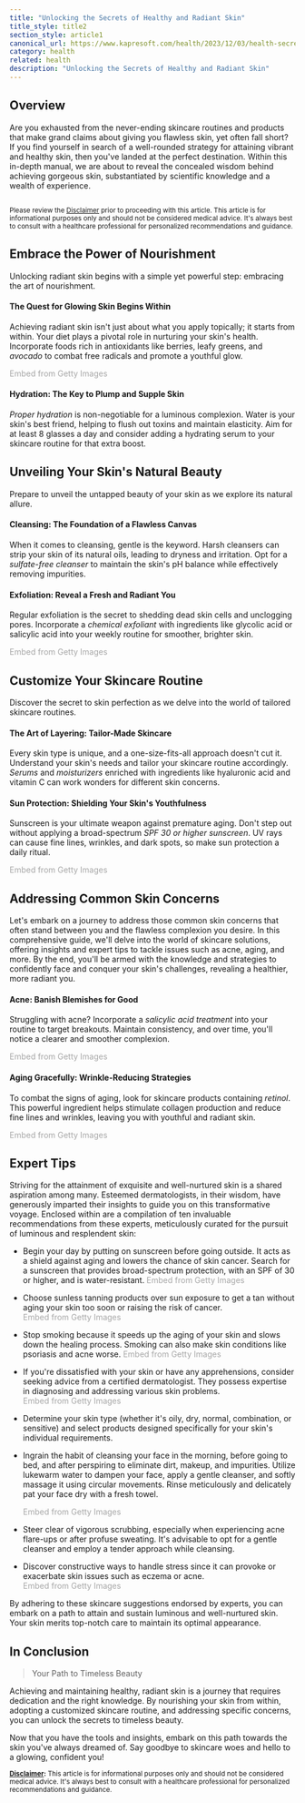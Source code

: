 ```yaml
---
title: "Unlocking the Secrets of Healthy and Radiant Skin"
title_style: title2
section_style: article1
canonical_url: https://www.kapresoft.com/health/2023/12/03/health-secrets-of-healthy-skin.html
category: health
related: health
description: "Unlocking the Secrets of Healthy and Radiant Skin"
---
```


## Overview

Are you exhausted from the never-ending skincare routines and products that make grand claims about giving you flawless skin, yet often fall short? If you find yourself in search of a well-rounded strategy for attaining vibrant and healthy skin, then you've landed at the perfect destination.<!--excerpt--> Within this in-depth manual, we are about to reveal the concealed wisdom behind achieving gorgeous skin, substantiated by scientific knowledge and a wealth of experience.

<div class="illustration">
<img src="https://cdngh.kapresoft.com/img/health-secrets-of-healthy-skin-cover-0d672f7.webp" alt="">
</div>

<small>Please review the [Disclaimer](/disclaimer.html#health--beauty-articles) prior to proceeding with this article. This article is for informational purposes only and should not be considered medical advice. It's always best to consult with a healthcare professional for personalized recommendations and guidance.</small>

## Embrace the Power of Nourishment

Unlocking radiant skin begins with a simple yet powerful step: embracing the art of nourishment.

#### The Quest for Glowing Skin Begins Within

Achieving radiant skin isn't just about what you apply topically; it starts from within. Your diet plays a pivotal role in nurturing your skin's health. Incorporate foods rich in antioxidants like berries, leafy greens, and *avocado* to combat free radicals and promote a youthful glow.

<a id='uN8wkVJETK12umjfXcqWvg' class='gie-single' href='http://www.gettyimages.com/detail/1560410570' target='_blank' style='color:#a7a7a7;text-decoration:none;font-weight:normal !important;border:none;display:inline-block;'>Embed from Getty Images</a><script>window.gie=window.gie||function(c){(gie.q=gie.q||[]).push(c)};gie(function(){gie.widgets.load({id:'uN8wkVJETK12umjfXcqWvg',sig:'auMVlxKBvfFBdIXWKrMe_5tFGgwqL6xMbD4rEvo3JB0=',w:'600px',h:'250px',items:'1560410570',caption: false ,tld:'com',is360: false })});</script><script src='//embed-cdn.gettyimages.com/widgets.js' charset='utf-8' async></script>

#### Hydration: The Key to Plump and Supple Skin

*Proper hydration* is non-negotiable for a luminous complexion. Water is your skin's best friend, helping to flush out toxins and maintain elasticity. Aim for at least 8 glasses a day and consider adding a hydrating serum to your skincare routine for that extra boost.

## Unveiling Your Skin's Natural Beauty

Prepare to unveil the untapped beauty of your skin as we explore its natural allure.

#### Cleansing: The Foundation of a Flawless Canvas

When it comes to cleansing, gentle is the keyword. Harsh cleansers can strip your skin of its natural oils, leading to dryness and irritation. Opt for a *sulfate-free cleanser* to maintain the skin's pH balance while effectively removing impurities.

#### Exfoliation: Reveal a Fresh and Radiant You

Regular exfoliation is the secret to shedding dead skin cells and unclogging pores. Incorporate a *chemical exfoliant* with ingredients like glycolic acid or salicylic acid into your weekly routine for smoother, brighter skin.

<a id='JqQRRcNgS4BPSuSYrpaetA' class='gie-single' href='http://www.gettyimages.com/detail/1327660813' target='_blank' style='color:#a7a7a7;text-decoration:none;font-weight:normal !important;border:none;display:inline-block;'>Embed from Getty Images</a><script>window.gie=window.gie||function(c){(gie.q=gie.q||[]).push(c)};gie(function(){gie.widgets.load({id:'JqQRRcNgS4BPSuSYrpaetA',sig:'jICqZCEt6F3dav5Ulf8ejrM1WNQvpF-JUog6e-O_l_Y=',w:'600px',h:'250px',items:'1327660813',caption: false ,tld:'com',is360: false })});</script><script src='//embed-cdn.gettyimages.com/widgets.js' charset='utf-8' async></script>

## Customize Your Skincare Routine

Discover the secret to skin perfection as we delve into the world of tailored skincare routines.

#### The Art of Layering: Tailor-Made Skincare

Every skin type is unique, and a one-size-fits-all approach doesn't cut it. Understand your skin's needs and tailor your skincare routine accordingly. *Serums* and *moisturizers* enriched with ingredients like hyaluronic acid and vitamin C can work wonders for different skin concerns.

#### Sun Protection: Shielding Your Skin's Youthfulness

Sunscreen is your ultimate weapon against premature aging. Don't step out without applying a broad-spectrum *SPF 30 or higher sunscreen*. UV rays can cause fine lines, wrinkles, and dark spots, so make sun protection a daily ritual.

<a id='lO6zct8kSdVM-UmAVBL40w' class='gie-single' href='http://www.gettyimages.com/detail/1458599573' target='_blank' style='color:#a7a7a7;text-decoration:none;font-weight:normal !important;border:none;display:inline-block;'>Embed from Getty Images</a><script>window.gie=window.gie||function(c){(gie.q=gie.q||[]).push(c)};gie(function(){gie.widgets.load({id:'lO6zct8kSdVM-UmAVBL40w',sig:'G9VSrN4RZVcjOi16ZZsom0MNFzaXmtwbsnERoAoyllE=',w:'600px',h:'250px',items:'1458599573',caption: false ,tld:'com',is360: false })});</script><script src='//embed-cdn.gettyimages.com/widgets.js' charset='utf-8' async></script>

## Addressing Common Skin Concerns

Let's embark on a journey to address those common skin concerns that often stand between you and the flawless complexion you desire. In this comprehensive guide, we'll delve into the world of skincare solutions, offering insights and expert tips to tackle issues such as acne, aging, and more. By the end, you'll be armed with the knowledge and strategies to confidently face and conquer your skin's challenges, revealing a healthier, more radiant you.

#### Acne: Banish Blemishes for Good

Struggling with acne? Incorporate a *salicylic acid treatment* into your routine to target breakouts. Maintain consistency, and over time, you'll notice a clearer and smoother complexion.

<a id='v-C99ZpjTup8xGxgw-O65g' class='gie-single' href='http://www.gettyimages.com/detail/966243024' target='_blank' style='color:#a7a7a7;text-decoration:none;font-weight:normal !important;border:none;display:inline-block;'>Embed from Getty Images</a><script>window.gie=window.gie||function(c){(gie.q=gie.q||[]).push(c)};gie(function(){gie.widgets.load({id:'v-C99ZpjTup8xGxgw-O65g',sig:'vjhyek8Ps_UcdOKcSBiqFW1hEG3Zc7i2S0LIqvmlF0s=',w:'600px',h:'250px',items:'966243024',caption: false ,tld:'com',is360: false })});</script><script src='//embed-cdn.gettyimages.com/widgets.js' charset='utf-8' async></script>

#### Aging Gracefully: Wrinkle-Reducing Strategies

To combat the signs of aging, look for skincare products containing *retinol*. This powerful ingredient helps stimulate collagen production and reduce fine lines and wrinkles, leaving you with youthful and radiant skin.

<a id='SQSkQBVlTk1PP3yslOnLkw' class='gie-single' href='http://www.gettyimages.com/detail/465083677' target='_blank' style='color:#a7a7a7;text-decoration:none;font-weight:normal !important;border:none;display:inline-block;'>Embed from Getty Images</a><script>window.gie=window.gie||function(c){(gie.q=gie.q||[]).push(c)};gie(function(){gie.widgets.load({id:'SQSkQBVlTk1PP3yslOnLkw',sig:'FL1jIolh6_EAiyQ5Km1GGRzi6DuxDYC6V-g_X_uMwQ0=',w:'600px',h:'250px',items:'465083677',caption: false ,tld:'com',is360: false })});</script><script src='//embed-cdn.gettyimages.com/widgets.js' charset='utf-8' async></script>

## Expert Tips

Striving for the attainment of exquisite and well-nurtured skin is a shared aspiration among many. Esteemed dermatologists, in their wisdom, have generously imparted their insights to guide you on this transformative voyage. Enclosed within are a compilation of ten invaluable recommendations from these experts, meticulously curated for the pursuit of luminous and resplendent skin:

- Begin your day by putting on sunscreen before going outside. It acts as a shield against aging and lowers the chance of skin cancer. Search for a sunscreen that provides broad-spectrum protection, with an SPF of 30 or higher, and is water-resistant.
  <a id='naobgO2NQ79TUiWX8dBsNg' class='gie-single' href='http://www.gettyimages.com/detail/1448817800' target='_blank' style='color:#a7a7a7;text-decoration:none;font-weight:normal !important;border:none;display:inline-block;'>Embed from Getty Images</a><script>window.gie=window.gie||function(c){(gie.q=gie.q||[]).push(c)};gie(function(){gie.widgets.load({id:'naobgO2NQ79TUiWX8dBsNg',sig:'LnNv54rxNJ_Hgw3R_nXpdG2wqiS-H8BfXQiqxnjx7lY=',w:'480px',h:'250px',items:'1448817800',caption: false ,tld:'com',is360: false })});</script><script src='//embed-cdn.gettyimages.com/widgets.js' charset='utf-8' async></script>
- Choose sunless tanning products over sun exposure to get a tan without aging your skin too soon or raising the risk of cancer.
  <a id='I1f27euDTW9uQtg0bggjww' class='gie-single' href='http://www.gettyimages.com/detail/1452499321' target='_blank' style='color:#a7a7a7;text-decoration:none;font-weight:normal !important;border:none;display:inline-block;'>Embed from Getty Images</a><script>window.gie=window.gie||function(c){(gie.q=gie.q||[]).push(c)};gie(function(){gie.widgets.load({id:'I1f27euDTW9uQtg0bggjww',sig:'jxtkqmpPEAsQsZBVUOa67JpFhJ1oJ8j9VRUemjDcEyk=',w:'509px',h:'250px',items:'1452499321',caption: false ,tld:'com',is360: false })});</script><script src='//embed-cdn.gettyimages.com/widgets.js' charset='utf-8' async></script>
- Stop smoking because it speeds up the aging of your skin and slows down the healing process. Smoking can also make skin conditions like psoriasis and acne worse.
  <a id='xOuiMQWkTk57Q3t9uGdSOw' class='gie-single' href='http://www.gettyimages.com/detail/1066925324' target='_blank' style='color:#a7a7a7;text-decoration:none;font-weight:normal !important;border:none;display:inline-block;'>Embed from Getty Images</a><script>window.gie=window.gie||function(c){(gie.q=gie.q||[]).push(c)};gie(function(){gie.widgets.load({id:'xOuiMQWkTk57Q3t9uGdSOw',sig:'TLHwPbEV_2wJaDanMvA9bPXvqyt6OoGZ59xj2K-tsX4=',w:'509px',h:'250px',items:'1066925324',caption: true ,tld:'com',is360: false })});</script><script src='//embed-cdn.gettyimages.com/widgets.js' charset='utf-8' async></script>
- If you're dissatisfied with your skin or have any apprehensions, consider seeking advice from a certified dermatologist. They possess expertise in diagnosing and addressing various skin problems.
  <a id='YUhsxxczT8V8Al9NTOk2Bg' class='gie-single' href='http://www.gettyimages.com/detail/1482033045' target='_blank' style='color:#a7a7a7;text-decoration:none;font-weight:normal !important;border:none;display:inline-block;'>Embed from Getty Images</a><script>window.gie=window.gie||function(c){(gie.q=gie.q||[]).push(c)};gie(function(){gie.widgets.load({id:'YUhsxxczT8V8Al9NTOk2Bg',sig:'AEgstLrvke8fwzNzD0hrhAIjtFIboSTvJQPtbIhwvwk=',w:'509px',h:'250px',items:'1482033045',caption: false ,tld:'com',is360: false })});</script><script src='//embed-cdn.gettyimages.com/widgets.js' charset='utf-8' async></script>
- Determine your skin type (whether it's oily, dry, normal, combination, or sensitive) and select products designed specifically for your skin's individual requirements.
- Ingrain the habit of cleansing your face in the morning, before going to bed, and after perspiring to eliminate dirt, makeup, and impurities. Utilize lukewarm water to dampen your face, apply a gentle cleanser, and softly massage it using circular movements. Rinse meticulously and delicately pat your face dry with a fresh towel.

  <a id='-RbfZKn-SVhxcmR99CKJlA' class='gie-single' href='http://www.gettyimages.com/detail/1137620405' target='_blank' style='color:#a7a7a7;text-decoration:none;font-weight:normal !important;border:none;display:inline-block;'>Embed from Getty Images</a><script>window.gie=window.gie||function(c){(gie.q=gie.q||[]).push(c)};gie(function(){gie.widgets.load({id:'-RbfZKn-SVhxcmR99CKJlA',sig:'OZny5mKkTbqS6r1WxXJVbxjOwGxfO3JWKpxLIQ8lIXg=',w:'509px',h:'250px',items:'1137620405',caption: false ,tld:'com',is360: false })});</script><script src='//embed-cdn.gettyimages.com/widgets.js' charset='utf-8' async></script>
- Steer clear of vigorous scrubbing, especially when experiencing acne flare-ups or after profuse sweating. It's advisable to opt for a gentle cleanser and employ a tender approach while cleansing.
- Discover constructive ways to handle stress since it can provoke or exacerbate skin issues such as eczema or acne.
  <a id='ru02TtH1QQVPHgmz5IAm7A' class='gie-single' href='http://www.gettyimages.com/detail/1454005723' target='_blank' style='color:#a7a7a7;text-decoration:none;font-weight:normal !important;border:none;display:inline-block;'>Embed from Getty Images</a><script>window.gie=window.gie||function(c){(gie.q=gie.q||[]).push(c)};gie(function(){gie.widgets.load({id:'ru02TtH1QQVPHgmz5IAm7A',sig:'BA_X73-Gc8fx3W2cPMjH9qjRdusRt27XPjdi9iSz4vA=',w:'553px',h:'250px',items:'1454005723',caption: false ,tld:'com',is360: false })});</script><script src='//embed-cdn.gettyimages.com/widgets.js' charset='utf-8' async></script>

By adhering to these skincare suggestions endorsed by experts, you can embark on a path to attain and sustain luminous and well-nurtured skin. Your skin merits top-notch care to maintain its optimal appearance.

## In Conclusion

> Your Path to Timeless Beauty

Achieving and maintaining healthy, radiant skin is a journey that requires dedication and the right knowledge. By nourishing your skin from within, adopting a customized skincare routine, and addressing specific concerns, you can unlock the secrets to timeless beauty.

Now that you have the tools and insights, embark on this path towards the skin you've always dreamed of. Say goodbye to skincare woes and hello to a glowing, confident you!

<small>**[Disclaimer](/disclaimer.html#health--beauty-articles):** This article is for informational purposes only and should not be considered medical advice. It's always best to consult with a healthcare professional for personalized recommendations and guidance.</small>

